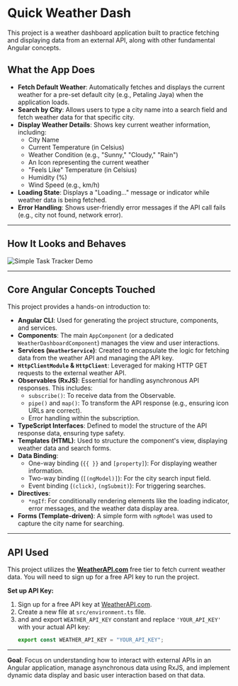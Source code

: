 # Quick Weather Dash

This project is a weather dashboard application built to practice fetching and displaying data from an external API, along with other fundamental Angular concepts.

## What the App Does

- **Fetch Default Weather**: Automatically fetches and displays the current weather for a pre-set default city (e.g., Petaling Jaya) when the application loads.
- **Search by City**: Allows users to type a city name into a search field and fetch weather data for that specific city.
- **Display Weather Details**: Shows key current weather information, including:
  - City Name
  - Current Temperature (in Celsius)
  - Weather Condition (e.g., "Sunny," "Cloudy," "Rain")
  - An Icon representing the current weather
  - "Feels Like" Temperature (in Celsius)
  - Humidity (%)
  - Wind Speed (e.g., km/h)
- **Loading State**: Displays a "Loading..." message or indicator while weather data is being fetched.
- **Error Handling**: Shows user-friendly error messages if the API call fails (e.g., city not found, network error).

---

## How It Looks and Behaves

![Simple Task Tracker Demo](./assets/demo1.gif)

---

## Core Angular Concepts Touched

This project provides a hands-on introduction to:

- **Angular CLI**: Used for generating the project structure, components, and services.
- **Components**: The main `AppComponent` (or a dedicated `WeatherDashboardComponent`) manages the view and user interactions.
- **Services (`WeatherService`)**: Created to encapsulate the logic for fetching data from the weather API and managing the API key.
- **`HttpClientModule` & `HttpClient`**: Leveraged for making HTTP GET requests to the external weather API.
- **Observables (RxJS)**: Essential for handling asynchronous API responses. This includes:
  - `subscribe()`: To receive data from the Observable.
  - `pipe()` and `map()`: To transform the API response (e.g., ensuring icon URLs are correct).
  - Error handling within the subscription.
- **TypeScript Interfaces**: Defined to model the structure of the API response data, ensuring type safety.
- **Templates (HTML)**: Used to structure the component's view, displaying weather data and search forms.
- **Data Binding**:
  - One-way binding (`{{ }}` and `[property]`): For displaying weather information.
  - Two-way binding (`[(ngModel)]`): For the city search input field.
  - Event binding (`(click)`, `(ngSubmit)`): For triggering searches.
- **Directives**:
  - `*ngIf`: For conditionally rendering elements like the loading indicator, error messages, and the weather data display area.
- **Forms (Template-driven)**: A simple form with `ngModel` was used to capture the city name for searching.

---

## API Used

This project utilizes the **[WeatherAPI.com](https://www.weatherapi.com/)** free tier to fetch current weather data. You will need to sign up for a free API key to run the project.

**Set up API Key:**

1. Sign up for a free API key at [WeatherAPI.com](https://www.weatherapi.com/).
2. Create a new file at `src/environment.ts` file.
3. and and export `WEATHER_API_KEY` constant and replace `'YOUR_API_KEY'` with your actual API key:
   ```ts
   export const WEATHER_API_KEY = "YOUR_API_KEY";
   ```

---

**Goal**: Focus on understanding how to interact with external APIs in an Angular application, manage asynchronous data using RxJS, and implement dynamic data display and basic user interaction based on that data.
